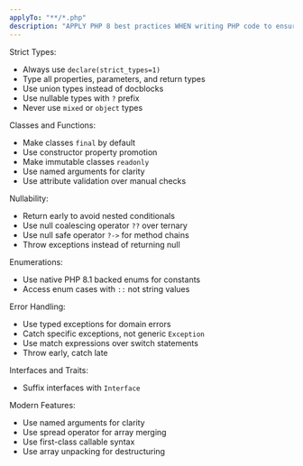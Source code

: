```yaml
---
applyTo: "**/*.php"
description: "APPLY PHP 8 best practices WHEN writing PHP code to ensure type safety, readability, and maintainability"
---
```


Strict Types:
- Always use `declare(strict_types=1)`
- Type all properties, parameters, and return types
- Use union types instead of docblocks
- Use nullable types with `?` prefix
- Never use `mixed` or `object` types

Classes and Functions:
- Make classes `final` by default
- Use constructor property promotion
- Make immutable classes `readonly`
- Use named arguments for clarity
- Use attribute validation over manual checks

Nullability:
- Return early to avoid nested conditionals
- Use null coalescing operator `??` over ternary
- Use null safe operator `?->` for method chains
- Throw exceptions instead of returning null

Enumerations:
- Use native PHP 8.1 backed enums for constants
- Access enum cases with `::` not string values

Error Handling:
- Use typed exceptions for domain errors
- Catch specific exceptions, not generic `Exception`
- Use match expressions over switch statements
- Throw early, catch late

Interfaces and Traits:
- Suffix interfaces with `Interface`

Modern Features:
- Use named arguments for clarity
- Use spread operator for array merging
- Use first-class callable syntax
- Use array unpacking for destructuring
